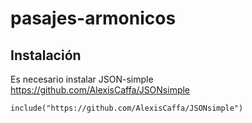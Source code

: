 # pasajes-armonicos

## Instalación

Es necesario instalar JSON-simple https://github.com/AlexisCaffa/JSONsimple

`include("https://github.com/AlexisCaffa/JSONsimple")`
